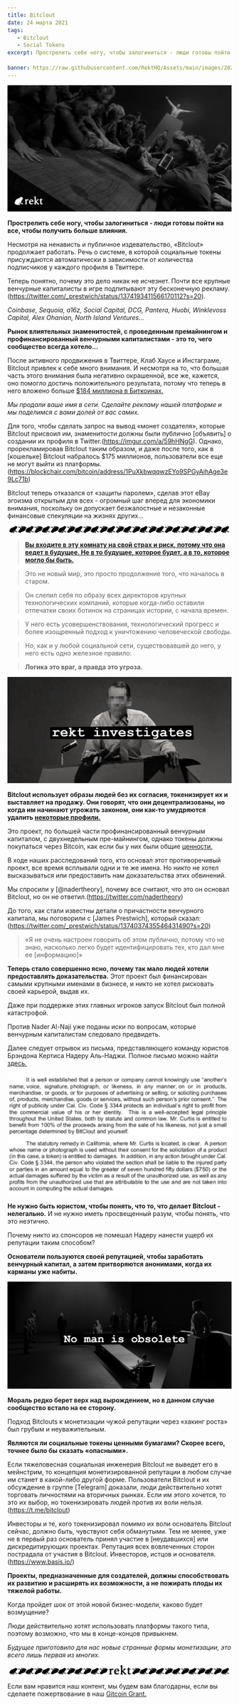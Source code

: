 ```yaml
---
title: Bitclout
date: 24 марта 2021
tags:
   - Bitclout
   - Social Tokens
excerpt: Прострелить себе ногу, чтобы залогиниться - люди готовы пойти на все, чтобы получить больше влияния. Несмотря на ненависть и публичное издевательство, «Bitclout» продолжает работать. Речь о системе, в которой социальные токены присуждаются автоматически в зависимости от количества подписчиков у каждого профиля в Твиттере. Кто стоит за этим спорным проектом?

banner: https://raw.githubusercontent.com/RektHQ/Assets/main/images/2021/03/bitcl-header.png
---
```

![](https://raw.githubusercontent.com/RektHQ/Assets/main/images/2021/03/bitcl-header.png)

**Прострелить себе ногу, чтобы залогиниться - люди готовы пойти на все, чтобы получить больше влияния.** 

Несмотря на ненависть и публичное издевательство, «Bitclout» продолжает работать. Речь о системе, в которой социальные токены присуждаются автоматически в зависимости от количества подписчиков у каждого профиля в Твиттере. 

Теперь понятно, почему это дело никак не исчезнет. Почти все крупные венчурные капиталисты в игре подпитывают эту бесконечную рекламу.(https://twitter.com/_prestwich/status/1374193411566170112?s=20).

_Coinbase, Sequoia, a16z, Social Capital, DCG, Pantera, Huobi, Winklevoss Capital, Alex Ohanian, North Island Ventures…_

**Рынок влиятельных знаменитостей, с проведенным премайнингом и профинансированный венчурными капиталистами - это то, чего сообщество всегда хотело...**

После активного продвижения в Твиттере, Клаб Хаусе и Инстаграме, Bitclout привлек к себе много внимания. И несмотря на то, что большая часть этого внимания была негативно окрашенной, все же, кажется, оно помогло достичь положительного результата, потому что теперь в него вложено больше [$184 миллиона в Биткоинах.](https://blockchair.com/bitcoin/address/1PuXkbwqqwzEYo9SPGyAihAge3e9Lc71b)

_Мы продали ваше имя в сети. Сделайте рекламу нашей платформе и мы поделимся с вами долей от вас самих._

Для того, чтобы сделать запрос на вывод «монет создателя», которые Bitclout присвоил им, знаменитости должны были публично [объявить] о создании их профиля в Twitter.(https://imgur.com/a/59hHNgG). Однако, прорекламировав Bitclout таким образом, и даже после того, как в [кошельке] Bitclout набралось $175 миллионов, пользователи все еще не могут выйти из платформы.(https://blockchair.com/bitcoin/address/1PuXkbwqqwzEYo9SPGyAihAge3e9Lc71b)

Bitclout теперь отказался от «защиты паролем», сделав этот eBay эгоизма открытым для всех - огромный шаг вперед для экономики внимания, поскольку он допускает безжалостные и незаконные финансовые спекуляции на жизнях других...


![](https://raw.githubusercontent.com/RektHQ/Assets/main/images/2021/03/rekt-linebreak.png)

>**[Вы входите в эту комнату на свой страх и риск, потому что она ведет в будущее. Не в то будущее, которое будет, а в то, которое могло бы быть.](https://www.youtube.com/watch?v=oADlQPJ_Zfc&t=3s)** 

>Это не новый мир, это просто продолжение того, что началось в старом. 

>Он слепил себя по образу всех директоров крупных технологических компаний, которые когда-либо оставили отпечатки своих ботинок на страницах истории, с начала времен. 

>У него есть усовершенствования, технологический прогресс и более изощренный подход к уничтожению человеческой свободы. 

>Но, как и у любой социальной сети, существовавшей до него, у него есть одно железное правило: 

>**Логика это враг, а правда это угроза.**

![](https://raw.githubusercontent.com/RektHQ/Assets/main/images/2021/03/bitcl-investigates.png)

**Bitclout использует образы людей без их согласия, токенизирует их и выставляет на продажу. Они говорят, что они децентрализованы, но когда им начинают угрожать законом, они как-то умудряются удалить [некоторые профили.](https://twitter.com/prestonjbyrne/status/1373835451354775552?s=20)**

Это проект, по большей части профинансированный венчурным капиталом, с двухнедельным пре-майнингом, однако токены должны покупаться через Bitcoin, как если бы у них были общие [ценности.](https://twitter.com/bcmakes/status/1374516134771232768?s=20) 

В ходе наших расследований того, кто основал этот противоречивый проект, все время всплывали одни и те же имена. Но никто не хотел высказываться или предоставить нам доказательства этих обвинений. 

Мы спросили у [@nadertheory], почему все считают, что это он основал Bitclout, но он не ответил.(https://twitter.com/nadertheory)

До того, как стали известны детали о причастности венчурного капитала, мы поговорили с [James Prestwich], который сказал: (https://twitter.com/_prestwich/status/1374037435546431490?s=20)

>«Я не очень настроен говорить об этом публично, потому что не знаю, насколько легко будет идентифицировать тех, кто дал мне ее [информацию]»

**Теперь стало совершенно ясно, почему так мало людей хотели предоставлять доказательства.** Этот проект был финансирован самыми крупными именами в бизнесе, и никто не хотел рисковать своей карьерой, выдав их. 

Даже при поддержке этих главных игроков запуск Bitclout был полной катастрофой.

Против Nader Al-Naji уже поданы иски по вопросам, которые венчурным капиталистам следовало предвидеть.

Далее следует отрывок из письма, представляющего команду юристов Брэндона Кертиса Надеру Аль-Наджи. Полное письмо можно найти [здесь.](https://twitter.com/bcmakes/status/1374516134771232768?s=20)

![](https://raw.githubusercontent.com/RektHQ/Assets/main/images/2021/03/bitcl-law.png)

**Не нужно быть юристом, чтобы понять, что то, что делает Bitclout - нелегально.** 
И не нужно иметь просвещенный разум, чтобы понять, что это неэтично.

Почему никто из спонсоров не помешал Надеру нанести ущерб их репутации таким способом? 

**Основатели пользуются своей репутацией, чтобы заработать венчурный капитал, а затем притворяются анонимами, когда их карманы уже набиты.**

![](https://raw.githubusercontent.com/RektHQ/Assets/main/images/2021/03/bitcl-linebreak-obsolete.png)

**Мораль редко берет верх над вырождением, но в данном случае сообщество встало на ее сторону.** 

Подход Bitclouts к монетизации чужой репутации через «хакинг роста» был грубым и неуважительным. 

**Являются ли социальные токены ценными бумагами? Скорее всего, точнее было бы сказать «опасными».** 

Если тяжеловесная социальная инженерия Bitclout не выведет его в мейнстрим, то концепция монетизированной репутации в любом случае им станет в какой-либо другой форме. Пользователи Bitclout и их обсуждение в группе [Telegram] доказали, люди действительно хотят торговать личностями на вторичных рынках. Если им этого хочется, то это их выбор, но токенизировать людей против их воли нельзя.(https://t.me/bitclout)

Инвесторы и те, кого токенизировал помимо их воли основатель Bitclout сейчас, должно быть, чувствуют себя обманутыми. Тем не менее, уже не в первый раз основатель принял участие в [неудавшихся] или дискредитирующих проектах. Репутация всех вовлеченных сторон пострадала от участия в Bitclout. Инвесторов, истцов и основателя.(https://www.basis.io/)

**Проекты, предназначенные для создателей, должны способствовать их развитию и расширять их возможности, а не пожирать плоды их тяжелой работы.**

Когда пройдет шок от этой новой бизнес-модели, каково будет возмущение? 

Люди действительно хотят использовать платформы такого типа, поэтому возможно, что мы в конце-концов привыкнем. 

_Будущее приготовило для нас новые странные формы монетизации, это всего лишь первая из многих._ 

![](https://raw.githubusercontent.com/RektHQ/Assets/main/images/2021/03/rekt-text-linebreak.png)

Если вам нравится наш контент, мы будем вам благодарны, если вы сделаете пожертвование в наш [Gitcoin Grant.](https://gitcoin.co/grants/1632/rekt-the-dark-web-of-defi-journalism)
